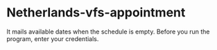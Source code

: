 # Netherlands-vfs-appointment

It mails available dates when the schedule is empty. Before you run the program, enter your credentials.
